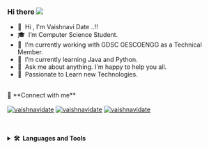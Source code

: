 ### Hi there <img src="https://media.giphy.com/media/hvRJCLFzcasrR4ia7z/giphy.gif" width="25px">

- 👋 &nbsp;Hi , I'm Vaishnavi Date ..!!
- 🎓 &nbsp;I’m Computer Science Student.
- 📌 &nbsp;I’m currently working with GDSC GESCOENGG as a Technical Member.
- 🌱 &nbsp;I’m currently learning Java and Python.
- 💬 &nbsp;Ask me about anything. I'm happy to help you all. 
- 📗 &nbsp;Passionate to Learn new Technologies.
<br/>
🔗&nbsp;**Connect with me**
<p align="left">
<a href="www.linkedin.com/in/vaishnavi-date-b065271a5" target="blank"><img align="center" src="https://raw.githubusercontent.com/rahuldkjain/github-profile-readme-generator/master/src/images/icons/Social/linked-in-alt.svg" alt="vaishnavidate" height="30" width="40" /></a>
<a href="https://instagram.com/vaishudate27//" target="blank"><img align="center" src="https://raw.githubusercontent.com/rahuldkjain/github-profile-readme-generator/master/src/images/icons/Social/instagram.svg" alt="vaishnavidate" height="30" width="40" /></a>
<a href="https://twitter.com/_vaish2001_?s=08" target="blank"><img align="center" src="https://raw.githubusercontent.com/rahuldkjain/github-profile-readme-generator/master/src/images/icons/Social/twitter.svg" alt="vaishnavidate" height="30" width="40" /></a>
      </p>
<br/><br/>
      
<details>
  <summary><b>🛠️&nbsp;&nbsp;Languages&nbsp;and&nbsp;Tools</b></summary>
  <br/>
      <p align="left">
       <a href="https://www.w3.org/html/" target="_blank"> <img src="https://raw.githubusercontent.com/devicons/devicon/master/icons/html5/html5-original-wordmark.svg" alt="html5" width="40" height="40"/> </a> 
         <a href="https://www.w3schools.com/css/" target="_blank"> <img src="https://raw.githubusercontent.com/devicons/devicon/master/icons/css3/css3-original-wordmark.svg" alt="css3" width="40" height="40"/> </a>
        <a href="https://getbootstrap.com" target="_blank"> <img src="https://raw.githubusercontent.com/devicons/devicon/master/icons/bootstrap/bootstrap-plain-wordmark.svg" alt="bootstrap" width="40" height="40"/> </a>
        <a href="https://www.cprogramming.com/" target="_blank"> <img src="https://raw.githubusercontent.com/devicons/devicon/master/icons/c/c-original.svg" alt="c" width="40" height="40"/> </a>
         <a href="https://www.w3schools.com/cpp/" target="_blank"> <img src="https://raw.githubusercontent.com/devicons/devicon/master/icons/cplusplus/cplusplus-original.svg" alt="cplusplus" width="40" height="40"/> </a>
         <a href="https://www.java.com" target="_blank"> <img src="https://raw.githubusercontent.com/devicons/devicon/master/icons/java/java-original.svg" alt="java" width="40" height="40"/> </a>
         <a href="https://developer.mozilla.org/en-US/docs/Web/JavaScript" target="_blank"> <img src="https://raw.githubusercontent.com/devicons/devicon/master/icons/javascript/javascript-original.svg" alt="javascript" width="40" height="40"/> </a>
            <a href="https://www.php.net" target="_blank"> <img src="https://raw.githubusercontent.com/devicons/devicon/master/icons/php/php-original.svg" alt="php" width="40" height="40"/> </a>
            
   </p>
            
            
</details>            
